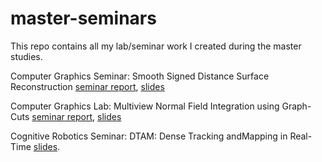 # master-seminars
This repo contains all my lab/seminar work I created during the master studies.

Computer Graphics Seminar: 
Smooth Signed Distance Surface Reconstruction
[seminar report](https://github.com/aljosaosep/master-seminars/blob/master/computer-graphics-seminar/cg_SSD_report.pdf),
[slides](https://github.com/aljosaosep/master-seminars/blob/master/computer-graphics-seminar/cg_SSD.pptx)

Computer Graphics Lab: 
Multiview Normal Field Integration using Graph-Cuts
[seminar report](https://github.com/aljosaosep/master-seminars/blob/master/computer-graphics-lab/Osep-Multiview_Normal_Field_Integration_using_Graph-Cuts.pdf),
[slides](https://github.com/aljosaosep/master-seminars/blob/master/computer-graphics-lab/cescg_mvnfi_graphcuts.pptx)


Cognitive Robotics Seminar: 
DTAM: Dense Tracking andMapping in Real-Time
[slides](https://github.com/aljosaosep/master-seminars/blob/master/cognitive-robotics-seminar/cognitive_robotics_DTAM.pptx).